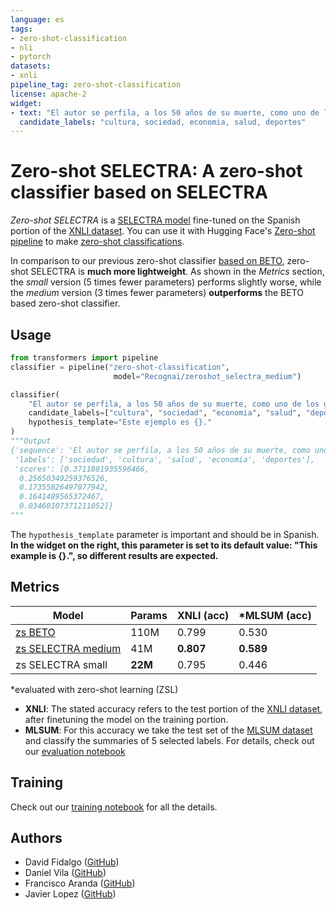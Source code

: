 ```yaml
---
language: es
tags:
- zero-shot-classification
- nli
- pytorch
datasets:
- xnli
pipeline_tag: zero-shot-classification
license: apache-2
widget:
- text: "El autor se perfila, a los 50 años de su muerte, como uno de los grandes de su siglo"
  candidate_labels: "cultura, sociedad, economia, salud, deportes"
---
```

# Zero-shot SELECTRA: A zero-shot classifier based on SELECTRA

*Zero-shot SELECTRA* is a [SELECTRA model](https://huggingface.co/Recognai/selectra_small) fine-tuned on the Spanish portion of the [XNLI dataset](https://huggingface.co/datasets/xnli). You can use it with Hugging Face's [Zero-shot pipeline](https://huggingface.co/transformers/master/main_classes/pipelines.html#transformers.ZeroShotClassificationPipeline) to make [zero-shot classifications](https://joeddav.github.io/blog/2020/05/29/ZSL.html).

In comparison to our previous zero-shot classifier [based on BETO](https://huggingface.co/Recognai/bert-base-spanish-wwm-cased-xnli), zero-shot SELECTRA is **much more lightweight**. As shown in the *Metrics* section, the *small* version (5 times fewer parameters) performs slightly worse, while the *medium* version (3 times fewer parameters) **outperforms** the BETO based zero-shot classifier.

## Usage

```python
from transformers import pipeline
classifier = pipeline("zero-shot-classification", 
                       model="Recognai/zeroshot_selectra_medium")

classifier(
    "El autor se perfila, a los 50 años de su muerte, como uno de los grandes de su siglo",
    candidate_labels=["cultura", "sociedad", "economia", "salud", "deportes"],
    hypothesis_template="Este ejemplo es {}."
)
"""Output
{'sequence': 'El autor se perfila, a los 50 años de su muerte, como uno de los grandes de su siglo',
 'labels': ['sociedad', 'cultura', 'salud', 'economia', 'deportes'],
 'scores': [0.3711881935596466,
  0.25650349259376526,
  0.17355826497077942,
  0.1641489565372467,
  0.03460107371211052]}
"""
```

The `hypothesis_template` parameter is important and should be in Spanish. **In the widget on the right, this parameter is set to its default value: "This example is {}.", so different results are expected.**

## Metrics

| Model | Params | XNLI (acc) | \*MLSUM (acc) |
| --- | --- | --- | --- |
| [zs BETO](https://huggingface.co/Recognai/bert-base-spanish-wwm-cased-xnli) | 110M | 0.799 | 0.530 |
| [zs SELECTRA medium](https://huggingface.co/Recognai/zeroshot_selectra_medium) | 41M | **0.807** | **0.589** |
| zs SELECTRA small | **22M** | 0.795 | 0.446 |

\*evaluated with zero-shot learning (ZSL)

- **XNLI**: The stated accuracy refers to the test portion of the [XNLI dataset](https://huggingface.co/datasets/xnli), after finetuning the model on the training portion.
- **MLSUM**: For this accuracy we take the test set of the [MLSUM dataset](https://huggingface.co/datasets/mlsum) and classify the summaries of 5 selected labels. For details, check out our [evaluation notebook](https://github.com/recognai/selectra/blob/main/zero-shot_classifier/evaluation.ipynb)

## Training

Check out our [training notebook](https://github.com/recognai/selectra/blob/main/zero-shot_classifier/training.ipynb) for all the details.

## Authors

- David Fidalgo ([GitHub](https://github.com/dcfidalgo))
- Daniel Vila ([GitHub](https://github.com/dvsrepo))
- Francisco Aranda ([GitHub](https://github.com/frascuchon))
- Javier Lopez ([GitHub](https://github.com/javispp))